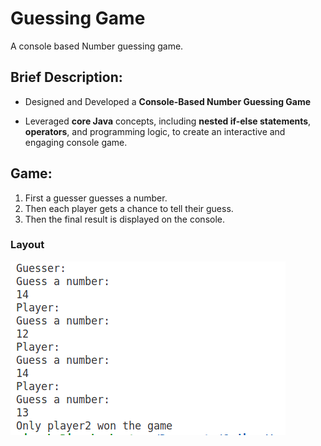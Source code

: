 
# Guessing Game



A console based Number guessing game.

## Brief Description: 

- Designed and Developed a **Console-Based Number Guessing Game**

- Leveraged **core Java** concepts, including **nested if-else statements**, **operators**, and programming logic, to create an interactive and engaging console game.

## Game:

1. First a guesser guesses a number.
2. Then each player gets a chance to tell their guess.
3. Then the final result is displayed on the console.

### Layout

![Game layout](LayoutImage.png)
